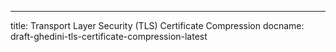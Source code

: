 ---
title: Transport Layer Security (TLS) Certificate Compression
docname: draft-ghedini-tls-certificate-compression-latest
